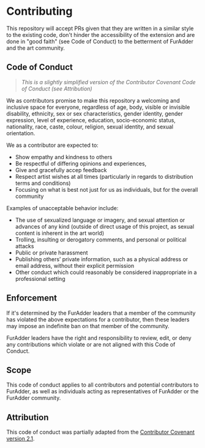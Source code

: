 # Contributing

This repository will accept PRs given that they are written in a similar
style to the existing code, don't hinder the accessibility of the extension
and are done in "good faith" (see Code of Conduct) to the betterment of FurAdder and the art
community.

## Code of Conduct

> _This is a slightly simplified version of the Contributor Covenant Code of Conduct (see Attribution)_

We as contributors promise to make this repository a
welcoming and inclusive space for everyone, regardless of age, body, visible
or invisible disability, ethnicity, sex or sex characteristics, gender
identity, gender expression, level of experience, education, socio-economic
status, nationality, race, caste, colour, religion, sexual identity, and sexual
orientation.

We as a contributor are expected to:

- Show empathy and kindness to others
- Be respectful of differing opinions and experiences,
- Give and gracefully accep feedback
- Respect artist wishes at all times (particularly in regards to distribution terms and conditions)
- Focusing on what is best not just for us as individuals, but for the overall community

Examples of unacceptable behavior include:

- The use of sexualized language or imagery, and sexual attention or advances of any kind (outside of direct usage of this project, as sexual content is inherent in the art world)
- Trolling, insulting or derogatory comments, and personal or political attacks
- Public or private harassment
- Publishing others’ private information, such as a physical address or email address, without their explicit permission
- Other conduct which could reasonably be considered inappropriate in a professional setting

## Enforcement

If it's determined by the FurAdder leaders that a member of the community has violated the
above expectations for a contributor, then these leaders may impose an indefinite ban on that
member of the community.

FurAdder leaders have the right and responsibility to review, edit, or deny any contributions which
violate or are not aligned with this Code of Conduct.

## Scope

This code of conduct applies to all contributors and potential contributors to
FurAdder, as well as individuals acting as
representatives of FurAdder or the FurAdder
community.

## Attribution

This code of conduct was partially adapted from the [Contributor Covenant version 2.1](https://www.contributor-covenant.org/version/2/1/code_of_conduct.html).
